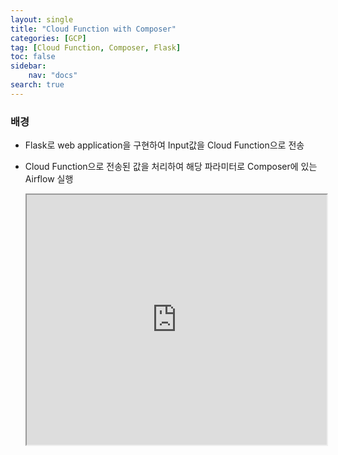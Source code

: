 ```yaml
---
layout: single
title: "Cloud Function with Composer"
categories: [GCP]
tag: [Cloud Function, Composer, Flask]
toc: false
sidebar:
    nav: "docs"
search: true
---
```



### 배경 
- Flask로 web application을 구현하여 Input값을 Cloud Function으로 전송 
- Cloud Function으로 전송된 값을 처리하여 해당 파라미터로 Composer에 있는 Airflow 실행

  <iframe height="400px" width="100%" src="https://replit.com/@Yoon-JungJung/Trigger-Composer-with-Cloud-Function?embed=true"></iframe>
